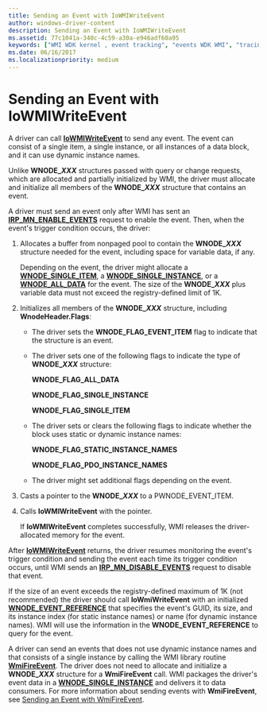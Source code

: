 ```yaml
---
title: Sending an Event with IoWMIWriteEvent
author: windows-driver-content
description: Sending an Event with IoWMIWriteEvent
ms.assetid: 77c1041a-340c-4c59-a30a-e946adf60a95
keywords: ["WMI WDK kernel , event tracking", "events WDK WMI", "tracing WDK WMI", "sending WMI events", "event blocks WDK WMI", "notifications WDK WMI", "IoWMIWriteEvent", "dynamic instance names WDK WMI"]
ms.date: 06/16/2017
ms.localizationpriority: medium
---
```


# Sending an Event with IoWMIWriteEvent





A driver can call [**IoWMIWriteEvent**](https://msdn.microsoft.com/library/windows/hardware/ff550520) to send any event. The event can consist of a single item, a single instance, or all instances of a data block, and it can use dynamic instance names.

Unlike **WNODE\_*XXX*** structures passed with query or change requests, which are allocated and partially initialized by WMI, the driver must allocate and initialize all members of the **WNODE\_*XXX*** structure that contains an event.

A driver must send an event only after WMI has sent an [**IRP\_MN\_ENABLE\_EVENTS**](https://msdn.microsoft.com/library/windows/hardware/ff550859) request to enable the event. Then, when the event's trigger condition occurs, the driver:

1.  Allocates a buffer from nonpaged pool to contain the **WNODE\_*XXX*** structure needed for the event, including space for variable data, if any.

    Depending on the event, the driver might allocate a [**WNODE\_SINGLE\_ITEM**](https://msdn.microsoft.com/library/windows/hardware/ff566378), a [**WNODE\_SINGLE\_INSTANCE**](https://msdn.microsoft.com/library/windows/hardware/ff566377), or a [**WNODE\_ALL\_DATA**](https://msdn.microsoft.com/library/windows/hardware/ff566372) for the event. The size of the **WNODE\_*XXX*** plus variable data must not exceed the registry-defined limit of 1K.

2.  Initializes all members of the **WNODE\_*XXX*** structure, including **WnodeHeader.Flags**:

    -   The driver sets the **WNODE\_FLAG\_EVENT\_ITEM** flag to indicate that the structure is an event.

    -   The driver sets one of the following flags to indicate the type of **WNODE\_*XXX*** structure:

        **WNODE\_FLAG\_ALL\_DATA**

        **WNODE\_FLAG\_SINGLE\_INSTANCE**

        **WNODE\_FLAG\_SINGLE\_ITEM**

    -   The driver sets or clears the following flags to indicate whether the block uses static or dynamic instance names:

        **WNODE\_FLAG\_STATIC\_INSTANCE\_NAMES**

        **WNODE\_FLAG\_PDO\_INSTANCE\_NAMES**

    -   The driver might set additional flags depending on the event.

3.  Casts a pointer to the **WNODE\_*XXX*** to a PWNODE\_EVENT\_ITEM.

4.  Calls **IoWMIWriteEvent** with the pointer.

    If **IoWMIWriteEvent** completes successfully, WMI releases the driver-allocated memory for the event.

After [**IoWMIWriteEvent**](https://msdn.microsoft.com/library/windows/hardware/ff550520) returns, the driver resumes monitoring the event's trigger condition and sending the event each time its trigger condition occurs, until WMI sends an [**IRP\_MN\_DISABLE\_EVENTS**](https://msdn.microsoft.com/library/windows/hardware/ff550851) request to disable that event.

If the size of an event exceeds the registry-defined maximum of 1K (not recommended) the driver should call **IoWmiWriteEvent** with an initialized [**WNODE\_EVENT\_REFERENCE**](https://msdn.microsoft.com/library/windows/hardware/ff566374) that specifies the event's GUID, its size, and its instance index (for static instance names) or name (for dynamic instance names). WMI will use the information in the **WNODE\_EVENT\_REFERENCE** to query for the event.

A driver can send an events that does not use dynamic instance names and that consists of a single instance by calling the WMI library routine [**WmiFireEvent**](https://msdn.microsoft.com/library/windows/hardware/ff565807). The driver does not need to allocate and initialize a **WNODE\_*XXX*** structure for a **WmiFireEvent** call. WMI packages the driver's event data in a [**WNODE\_SINGLE\_INSTANCE**](https://msdn.microsoft.com/library/windows/hardware/ff566377) and delivers it to data consumers. For more information about sending events with **WmiFireEvent**, see [Sending an Event with WmiFireEvent](sending-an-event-with-wmifireevent.md).

 

 




